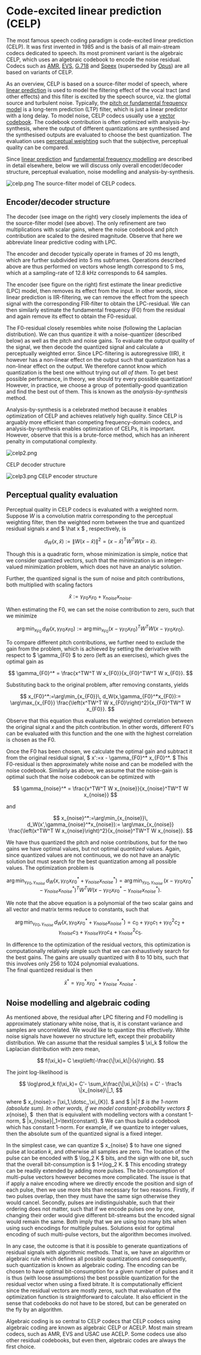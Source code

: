 # Code-excited linear prediction (CELP)


The most famous speech coding paradigm is code-excited linear prediction
(CELP). It was first invented in 1985 and is the basis of all
main-stream codecs dedicated to speech. Its most prominent variant is
the algebraic CELP, which uses an algebraic codebook to encode the noise
residual. Codecs such as
[AMR](https://en.wikipedia.org/wiki/Adaptive_Multi-Rate_audio_codec),
[EVS](https://en.wikipedia.org/wiki/Enhanced_Voice_Services),
[G.718](https://en.wikipedia.org/wiki/G.718) and
[Speex](https://en.wikipedia.org/wiki/Speex) (superseded by
[Opus](https://en.wikipedia.org/wiki/Opus_(audio_format))) are all based
on variants of CELP.


As an overview, CELP is based on a source-filter model of speech, where
[linear prediction](Linear_prediction) is used to model the filtering
effect of the vocal tract (and other effects) and this filter is excited
by the speech source, viz. the glottal source and turbulent noise.
Typically, the [pitch or fundamental frequency
model](Fundamental_frequency_F0_) is a long-term prediction (LTP)
filter, which is just a linear predictor with a long delay. To model
noise, CELP codecs usually use a [vector
codebook](Vector_quantization_VQ_). The codebook contribution is often
optimized with analysis-by-synthesis, where the output of different
quantizations are synthesised and the synthesised outputs are evaluated
to choose the best quantization. The evaluation uses [perceptual
weighting](Perceptual_modelling_in_speech_and_audio_coding) such that
the subjective, perceptual quality can be compared.

Since [linear prediction](Linear_prediction) and [fundamental frequency
modelling](Fundamental_frequency_F0_) are described in detail elsewhere,
below we will discuss only overall encoder/decoder structure, perceptual
evaluation, noise modelling and analysis-by-synthesis.



![celp.png](attachments/175511854.png) 
The source-filter model of CELP codecs.


## Encoder/decoder structure

The decoder (see image on the right) very closely implements the idea of
the source-filter model (see above). The only refinement are two
multiplications with scalar gains, where the noise codebook and pitch
contribution are scaled to the desired magnitude. Observe that here we
abbreviate linear predictive coding with LPC.

The encoder and decoder typically operate in frames of 20 ms length,
which are further subdivided into 5 ms subframes. Operations described
above are thus performed on vectors whose length correspond to 5 ms,
which at a sampling-rate of 12.8 kHz corresponds to 64 samples.

The encoder (see figure on the right) first estimate the linear
predictive (LPC) model, then removes its effect from the input. In other
words, since linear prediction is IIR-filtering, we can remove the
effect from the speech signal with the corresponding FIR-filter to
obtain the LPC-residual. We can then similarly estimate the fundamental
frequency (F0) from the residual and again remove its effect to obtain
the F0-residual.

The F0-residual closely resembles white noise (following the Laplacian
distribution). We can thus quantize it with a noise-quantizer (described
below) as well as the pitch and noise gains. To evaluate the output
quality of the signal, we then decode the quantized signal and calculate
a perceptually weighted error. Since LPC-filtering is autoregressive
(IIR), it however has a non-linear effect on the output such that
quantization has a non-linear effect on the output. We therefore cannot
know which quantization is the best one without trying out *all of
them*. To get best possible performance, in theory, we should try every
possible quantization! However, in practice, we choose a group of
potentially-good quantization and find the best out of them. This is
known as the *analysis-by-synthesis* method.

Analysis-by-synthesis is a celebrated method because it enables
optimization of CELP and achieves relatively high quality. Since CELP is
arguably more efficient than competing frequency-domain codecs, and
analysis-by-synthesis enables optimization of CELPs, it is important.
However, observe that this is a brute-force method, which has an
inherent penalty in computational complexity.


![celp2.png](attachments/175511877.png)

CELP decoder structure

  

![celp3.png](attachments/175511879.png)
CELP encoder structure

## Perceptual quality evaluation

Perceptual quality in CELP codecs is evaluated with a weighted norm.
Suppose $W$ is a convolution matrix corresponding to the perceptual
weighting filter, then the weighted norm between the true and quantized
residual signals $x$ and $ \hat x $ , respectively, is

$$ d_W(x,\hat x):=\left\| W(x-\hat x)\right\|^2 = (x-\hat
x)^T W^T W (x-\hat x). $$

Though this is a quadratic form, whose minimization is simple, notice
that we consider quantized vectors, such that the minimization is an
integer-valued minimization problem, which does not have an analytic
solution.

Further, the quantized signal is the sum of noise and pitch
contributions, both multiplied with scaling factors

$$ \hat x := \gamma_{F0} x_{F0} + \gamma_{noise} x_{noise}.
$$

When estimating the F0, we can set the noise contribution to zero, such
that we minimize

$$ \arg\min_{x_{F0}}\, d_W(x,\gamma_{F0}x_{F0}):=
\arg\min_{x_{F0}}(x-\gamma_{F0}x_{F0})^T W^T W
(x-\gamma_{F0}x_{F0}). $$

To compare different pitch contributions, we further need to exclude the
gain from the problem, which is achieved by setting the derivative with
respect to $ \gamma_{F0} $ to zero (left as an exercises), which
gives the optimal gain as

$$ \gamma_{F0}^* = \frac{x^TW^T W x_{F0}}{x_{F0}^TW^T W
x_{F0}}. $$

Substituting back to the original problem, after removing constants,
yields

$$ x_{F0}^*:=\arg\min_{x_{F0}}\,
d_W(x,\gamma_{F0}^*x_{F0}):= \arg\max_{x_{F0}}
\frac{\left(x^TW^T W x_{F0}\right)^2}{x_{F0}^TW^T W x_{F0}}. $$

Observe that this equation thus evaluates the weighted correlation
between the original signal $x$ and the pitch contribution. In other
words, different F0's can be evaluated with this function and the one
with the highest correlation is chosen as the F0.

Once the F0 has been chosen, we calculate the optimal gain and subtract
it from the original residual signal, $ x':=x - \gamma_{F0}^*
x_{F0}^*. $ This F0-residual is then approximately white noise and
can be modelled with the noise codebook. Similarly as above, we assume
that the noise-gain is optimal such that the noise codebook can be
optimized with

$$ \gamma_{noise}^* = \frac{x^TW^T W x_{noise}}{x_{noise}^TW^T W
x_{noise}} $$

and

$$ x_{noise}^*:=\arg\min_{x_{noise}}\,
d_W(x',\gamma_{noise}^*x_{noise}):= \arg\max_{x_{noise}}
\frac{\left(x^TW^T W x_{noise}\right)^2}{x_{noise}^TW^T W
x_{noise}}. $$

We have thus quantized the pitch and noise contributions, but for the
two gains we have optimal values, but not optimal *quantized* values.
Again, since quantized values are not continuous, we do not have an
analytic solution but must search for the best quantization among all
possible values. The optimization problem is

$$ \arg\min_{\gamma_{F0},\gamma_{noise}}\,
d_W(x,\gamma_{F0}x_{F0}^* + \gamma_{noise}x_{noise}^*) =
\arg\min_{\gamma_{F0},\gamma_{noise}}\,(x-\gamma_{F0}x_{F0}^* -
\gamma_{noise}x_{noise}^*)^T W^T W (x-\gamma_{F0}x_{F0}^* -
\gamma_{noise}x_{noise}^*). $$

We note that the above equation is a polynomial of the two scalar gains
and all vector and matrix terms reduce to constants, such that

$$ \arg\min_{\gamma_{F0},\gamma_{noise}}\,
d_W(x,\gamma_{F0}x_{F0}^* + \gamma_{noise}x_{noise}^*) = c_0 +
\gamma_{F0}c_1 + \gamma_{F0}^2c_2 +\gamma_{noise}c_3 +
\gamma_{noise}\gamma_{F0}c_4 + \gamma_{noise}^2c_5. $$

In difference to the optimization of the residual vectors, this
optimization is computationally relatively simple such that we can
exhaustively search for the best gains. The gains are usually quantized
with 8 to 10 bits, such that this involves only 256 to 1024 polynomial
evaluations.  
The final quantized residual is then

$$ \hat x^* = \gamma_{F0}^* x_{F0}^* + \gamma_{noise}^*
x_{noise}^*. $$



## Noise modelling and algebraic coding

As mentioned above, the residual after LPC filtering and F0 modelling is
approximately stationary white noise, that is, it is constant variance
and samples are uncorrelated. We would like to quantize this
effectively. White noise signals have however no structure left, except
their probability distribution. We can assume that the residual samples
$ \xi_k $ follow the Laplacian distribution with zero mean,

$$ f(\xi_k)= C \exp\left(-\frac{\|\xi_k\|}{s}\right). $$

The joint log-likelihood is

$$ \log\prod_k f(\xi_k)= C'- \sum_k\frac{\|\xi_k\|}{s} = C' -
\frac1s \|x_{noise}\|_1, $$

where $ x_{noise}:= [\xi_1,\dotsc,\,\xi_{K}]. $ and $
\|x\|_1 $ is the 1-norm (absolute sum). In other words, if we
model constant-probability vectors $ x_{noise}, $  then that is
equivalent with modelling vectors with a constant 1-norm, $
\|x_{noise}\|_1=\text{constant}. $ We can thus build a codebook
which has constant 1-norm. For example, if we quantize to integer
values, then the absolute sum of the quantized signal is a fixed
integer.

In the simplest case, we can quantize $ x_{noise} $ to have one
signed pulse at location $k$, and otherwise all samples are zero. The
location of the pulse can be encoded with $ \log_2 K $ bits, and
the sign with one bit, such that the overall bit-consumption is $
1+\log_2 K. $ This encoding strategy can be readily extended by
adding more pulses. The bit-consumption of multi-pulse vectors however
becomes more complicated. The issue is that if apply a naive encoding
where we directly encode the position and sign of each pulse, then we
use more bits than necessary for two reasons. Firstly, if two pulses
overlap, then they must have the same sign otherwise they would cancel.
Secondly, pulses are indistinguishable, such that their ordering does
not matter, such that if we encode pulses one by one, changing their
order would give different bit-streams but the encoded signal would
remain the same. Both imply that we are using too many bits when using
such encodings for multiple pulses. Solutions exist for optimal encoding
of such multi-pulse vectors, but the algorithm becomes involved.

In any case, the outcome is that it is possible to generate
quantizations of residual signals with algorithmic methods. That is, we
have an algorithm or algebraic rule which defines all possible
quantizations and consequently, such quantization is known as algebraic
coding. The encoding can be chosen to have optimal bit-consumption for a
given number of pulses and it is thus (with loose assumptions) the best
possible quantization for the residual vector when using a fixed
bitrate. It is computationally efficient since the residual vectors are
mostly zeros, such that evaluation of the optimization function is
straightforward to calculate. It also efficient in the sense that
codebooks do not have to be stored, but can be generated on the fly by
an algorithm.

Algebraic coding is so central to CELP codecs that CELP codecs using
algebraic coding are known as algebraic CELP or ACELP. Most main stream
codecs, such as AMR, EVS and USAC use ACELP. Some codecs use also other
residual codebooks, but even then, algebraic codes are always the first
choice.








